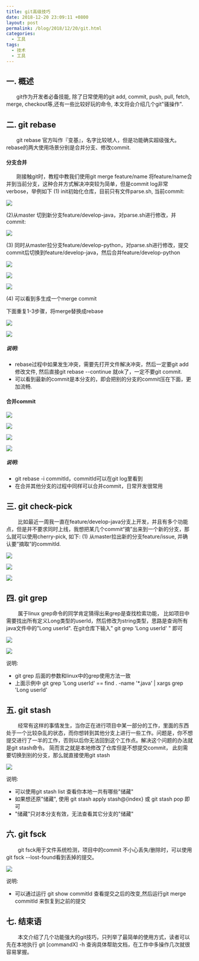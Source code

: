 ```yaml
---
title: git高级技巧
date: 2018-12-20 23:09:11 +0800
layout: post
permalink: /blog/2018/12/20/git.html
categories:
  - 工具
tags:
  - 技术
  - 工具
---
```

## 一. 概述
&nbsp; &nbsp; &nbsp; &nbsp;git作为开发者必备技能, 除了日常使用的git add, commit, push, pull, fetch, merge, checkout等,还有一些比较好玩的命令, 本文将会介绍几个git"骚操作".
## 二. git rebase
&nbsp; &nbsp; &nbsp; &nbsp;git rebase 官方叫作『变基』，名字比较唬人，但是功能确实超级强大。rebase的两大使用场景分别是合并分支、修改commit.
#### 分支合并
&nbsp; &nbsp; &nbsp; &nbsp;刚接触git时，教程中教我们使用git merge feature/name 将feature/name合并到当前分支，这种合并方式解决冲突较为简单，但是commit log非常verbose，举例如下
(1) init初始化仓库，目前只有文件parse.sh, 当前commit:  

![](/images/git/init.png)

(2)从master 切到新分支feature/develop-java，对parse.sh进行修改，并commit:

![](/images/git/java.png)

(3) 同时从master拉分支feature/develop-python，对parse.sh进行修改，提交commit后切换到feature/develop-java，然后合并feature/develop-python

![](/images/git/python.png)

![](/images/git/conflict.png)

![](/images/git/merge.png)

(4) 可以看到多生成一个merge commit

 下面重复1-3步骤，将merge替换成rebase  
 
 ![](/images/git/reset.png)  
 
 ![](/images/git/rebase.png)
 
##### 说明: 
 
 - rebase过程中如果发生冲突，需要先打开文件解决冲突，然后一定要git add 修改文件, 然后直接git rebase --continue 就ok了，一定不要git commit.
 - 可以看到最新的commit是本分支的，即会把别的分支的commit压在下面，更加流畅.

#### 合并commit

 ![](/images/git/mult.png)  
 
 ![](/images/git/beforeComb.png)  
 
 ![](/images/git/combing.png)  
 
 ![](/images/git/rebaseRes.png)  
 
##### 说明:
- git rebase -i commitId，commitId可以在git log里看到
- 在合并其他分支的过程中同样可以合并commit，日常开发很常用
 
 
## 三. git check-pick
&nbsp; &nbsp; &nbsp; &nbsp; 比如最近一周我一直在feature/develop-java分支上开发，并且有多个功能点，但是并不要求同时上线，我想把某几个commit“摘”出来到一个新的分支，那么就可以使用cherry-pick, 如下:
(1) 从master拉出新的分支feature/issue, 并确认要“摘取”的commitId.

 ![](/images/git/cherryPick.png)   
 
 ![](/images/git/isssue.png)   
 
 ![](/images/git/pickRes.png)   
 
## 四. git grep

&nbsp; &nbsp; &nbsp; &nbsp; 属于linux grep命令的同学肯定猜得出来grep是查找检索功能， 比如项目中需要找出所有定义Long类型的userId，然后修改为string类型，思路是查询所有java文件中的"Long userId". 在git仓库下输入" git grep 'Long userId' " 即可

 ![](/images/git/userId.png)  
 
 ![](/images/git/gitGrep.png)  
 
 
 说明:

- git grep 后面的参数和linux中的grep使用方法一致
- 上面示例中 git grep 'Long userId' == find . -name '*.java' | xargs grep 'Long userId'

## 五. git stash
&nbsp; &nbsp; &nbsp; &nbsp; 经常有这样的事情发生，当你正在进行项目中某一部分的工作，里面的东西处于一个比较杂乱的状态，而你想转到其他分支上进行一些工作。问题是，你不想提交进行了一半的工作，否则以后你无法回到这个工作点。解决这个问题的办法就是git stash命令。 简而言之就是本地修改了仓库但是不想提交commit，
此刻需要切换到别的分支，那么就直接使用git stash

 ![](/images/git/stash.png)  
 
 说明:
 
- 可以使用git stash list 查看你本地一共有哪些"储藏"
- 如果想还原"储藏", 使用 git stash apply stash@{index} 或 git stash pop 即可
- "储藏"只对本分支有效，无法查看其它分支的"储藏"

## 六. git fsck 

&nbsp; &nbsp; &nbsp; &nbsp; git fsck用于文件系统检测，项目中的commit 不小心丢失/删除时，可以使用git fsck --lost-found看到丢掉的提交。

 ![](/images/git/fsck.png)  
 
 说明:
 
- 可以通过运行 git show commitId 查看提交之后的改变,然后运行git merge commitId 来恢复到之前的提交
 
 
## 七. 结束语

&nbsp; &nbsp; &nbsp; &nbsp; 本文介绍了几个功能强大的git技巧，只列举了最简单的使用方式，读者可以先在本地执行 git [commandX] -h 查询具体帮助文档，在工作中多操作几次就很容易掌握。



